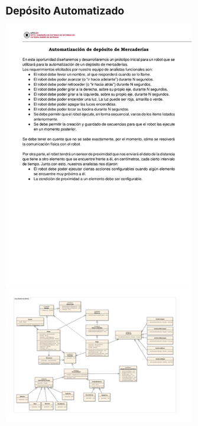 # Depósito Automatizado

![Enunciado](Enunciado.png)
![Propuesta de solución](Diagrama_de_clases.png)